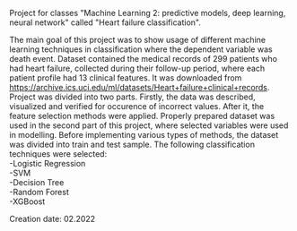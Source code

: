 Project for classes "Machine Learning 2: predictive models, deep learning, neural network" called "Heart failure classification".
  
The main goal of this project was to show usage of different machine learning techniques in classification where the dependent variable was
death event. Dataset contained the medical records of 299 patients who had heart failure, collected during their follow-up period, where
each patient profile had 13 clinical features. It was downloaded from https://archive.ics.uci.edu/ml/datasets/Heart+failure+clinical+records.
Project was divided into two parts. Firstly, the data was described, visualized and verified for occurence of incorrect values. After it, the feature
selection methods were applied. Properly prepared dataset was used in the second part of this project, where selected variables were used in
modelling. Before implementing various types of methods, the dataset was divided into train and test sample. The following classification
techniques were selected:  
-Logistic Regression  
-SVM  
-Decision Tree  
-Random Forest  
-XGBoost  
  
Creation date: 02.2022
